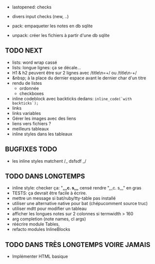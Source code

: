 - lastopened: checks
- divers input checks (new, ..)

- pack: empaqueter les notes en db sqlite
- unpack: créer les fichiers à partir d'une db sqlite

## TODO NEXT

- lists: word wrap cassé
- lists: longue lignes: ça se décale...
- H1 & h2 peuvent être sur 2 lignes avec /title\n=+/ ou /title\n-+/
- \&nbsp; à la place du dernier espace avant le dernier char d'un titre
- rendu de listes
  - ordonnée
  - checkboxes
- inline codeblock avec backticks dedans: ``inline_code(`with backticks`);``
- links
- links variables
- Gérer les images avec des liens
- liens vers fichiers ?
- meilleurs tableaux
- inline styles dans les tableaux

## BUGFIXES TODO

- les inline styles matchent /_ dsfsdf _/

## TODO DANS LONGTEMPS

- inline style: checker ça: "**,,,**c. s**,,,** censé rendre ",,,c. s,,," en gras
- TESTS: ça devrait être facile à écrire.
- mettre un message si bat/ruby/tty-table pas installé
- utiliser une alternative native pour bat (chépucomment source truc)
- utiliser mdtt pour modifier un tableau
- afficher les longues notes sur 2 colonnes si termwidth > 160
- arg completion (note names, cl args)
- réécrire module Tables,
- refacto modules InlineBlocks

## TODO DANS TRÈS LONGTEMPS VOIRE JAMAIS

- Implémenter HTML basique
